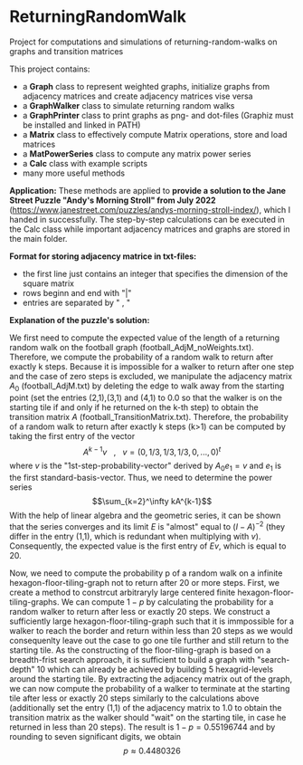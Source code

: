 # ReturningRandomWalk
Project for computations and simulations of returning-random-walks on graphs and transition matrices

This project contains:
- a **Graph** class to represent weighted graphs, initialize graphs from adjacency matrices and create adjacency matrices vise versa
- a **GraphWalker** class to simulate returning random walks
- a **GraphPrinter** class to print graphs as png- and dot-files (Graphiz must be installed and linked in PATH)
- a **Matrix** class to effectively compute Matrix operations, store and load matrices
- a **MatPowerSeries** class to compute any matrix power series
- a **Calc** class with example scripts
- many more useful methods

**Application:** These methods are applied to **provide a solution to the Jane Street Puzzle "Andy's Morning Stroll" from July 2022** (https://www.janestreet.com/puzzles/andys-morning-stroll-index/), which I handed in successfully. The step-by-step calculations can be executed in the Calc class while important adjacency matrices and graphs are stored in the main folder.


**Format for storing adjacency matrice in txt-files:**
- the first line just contains an integer that specifies the dimension of the square matrix
- rows beginn and end with "|"
- entries are separated by " , "


**Explanation of the puzzle's solution:**

We first need to compute the expected value of the length of a returning random walk 
on the football graph (football_AdjM_noWeights.txt). Therefore, we compute the probability of a random walk to return after exactly k steps. Because it is impossible for a walker to return after one step and the case of zero steps is excluded, we manipulate the adjacency matrix $A_0$ (football_AdjM.txt) by deleting the edge to walk away from the starting point (set the entries (2,1),(3,1) and (4,1) to 0.0 so that the walker is on the starting tile if and only if he returned on the k-th step) to obtain the transition matrix $A$ (football_TransitionMatrix.txt). Therefore, the probability of a random walk to return after exactly k steps (k>1) can be computed by taking the first entry of the vector $$A^{k-1}v  ~~~ ,~~~ v=(0,1/3,1/3,1/3,0,...,0)^t$$ where $v$ is the "1st-step-probability-vector" derived by $A_0 e_1 =v$ and $e_1$ is the first standard-basis-vector. Thus, we need to determine the power series $$\sum_{k=2}^\infty kA^{k-1}$$ With the help of linear algebra and the geometric series, it can be shown that the series converges and its limit $E$ is "almost" equal to $(I-A)^{-2}$ (they differ in the entry (1,1), which is redundant when multiplying with $v$). Consequently, the expected value is the first entry of $Ev$, which is equal to 20.

Now, we need to compute the probability p of a random walk on a infinite hexagon-floor-tiling-graph not to return after 20 or more steps. First, we create a method to constrcut arbitraryly large centered finite hexagon-floor-tiling-graphs. We can compute $1-p$ by calculating the probability for a random walker to return after less or exactly 20 steps. We construct a sufficiently large hexagon-floor-tiling-graph such that it is immpossible for a walker to reach the border and return within less than 20 steps as we would consequenlty leave out the case to go one tile further and still return to the starting tile. As the constructing of the floor-tiling-graph is based on a breadth-frist search approach, it is sufficient to build a graph with "search-depth" 10 which can already be achieved by building 5 hexagrid-levels around the starting tile.
By extracting the adjacency matrix out of the graph, we can now compute the probability of a walker to terminate at the starting tile after less or exactly 20 steps similarly to the calculations above (additionally set the entry (1,1) of the adjacency matrix to 1.0 to obtain the transition matrix as the walker should "wait" on the starting tile, in case he returned in less than 20 steps). The result is $1-p=0.55196744$ and by rounding to seven significant digits, we obtain $$p\approx 0.4480326$$
